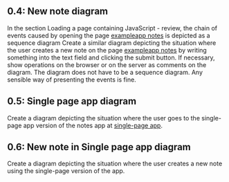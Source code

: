 ## 0.4: New note diagram
In the section Loading a page containing JavaScript - review, the chain of events caused by opening the page 
[exampleapp notes](https://studies.cs.helsinki.fi/exampleapp/notes) is depicted as a sequence diagram
Create a similar diagram depicting the situation where the user creates a new note on the page 
[exampleapp notes](https://studies.cs.helsinki.fi/exampleapp/notes) by writing something into the text field and clicking the submit button.
If necessary, show operations on the browser or on the server as comments on the diagram.
The diagram does not have to be a sequence diagram. Any sensible way of presenting the events is fine.

## 0.5: Single page app diagram
Create a diagram depicting the situation where the user goes to the single-page app version of the notes app at 
[single-page app](https://studies.cs.helsinki.fi/exampleapp/spa).

## 0.6: New note in Single page app diagram
Create a diagram depicting the situation where the user creates a new note using the single-page version of the app.
